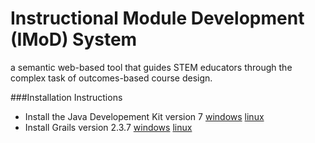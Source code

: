 Instructional Module Development (IMoD) System
====

a semantic web-based tool that guides STEM educators through the complex task of outcomes-based course design.

###Installation Instructions
* Install the Java Developement Kit version 7 [windows](http://www.oracle.com/technetwork/java/javase/downloads/jdk8-downloads-2133151.html) [linux](http://openjdk.java.net/install/)
* Install Grails version 2.3.7 [windows](http://grails.org/doc/latest/guide/gettingStarted.html#requirements) [linux](http://gvmtool.net/)
